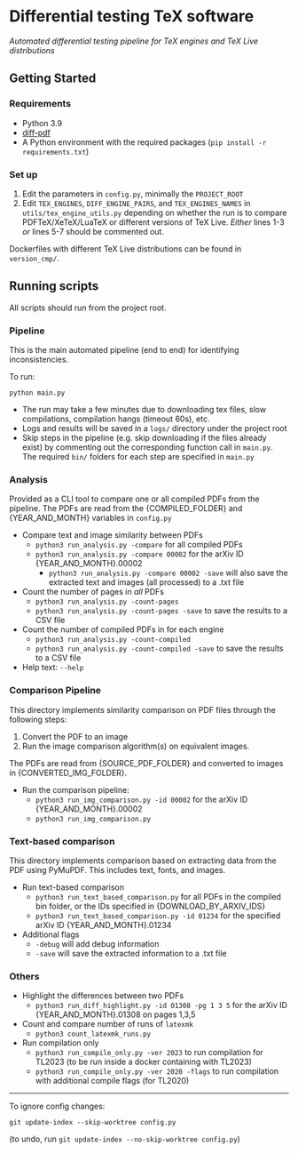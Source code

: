 # Differential testing TeX software

_Automated differential testing pipeline for TeX engines and TeX Live distributions_

## Getting Started

### Requirements

* Python 3.9
* [diff-pdf](https://github.com/vslavik/diff-pdf)
* A Python environment with the required packages (`pip install -r requirements.txt`)

### Set up

1. Edit the parameters in `config.py`, minimally the `PROJECT_ROOT`
1. Edit `TEX_ENGINES`, `DIFF_ENGINE_PAIRS`, and `TEX_ENGINES_NAMES` in `utils/tex_engine_utils.py` depending on whether the run is to compare PDFTeX/XeTeX/LuaTeX or different versions of TeX Live. _Either_ lines 1-3 _or_ lines 5-7 should be commented out.

Dockerfiles with different TeX Live distributions can be found in `version_cmp/`.

## Running scripts

All scripts should run from the project root.

### Pipeline

This is the main automated pipeline (end to end) for identifying inconsistencies.

To run:

```
python main.py
```

* The run may take a few minutes due to downloading tex files, slow compilations, compilation hangs (timeout 60s), etc.
* Logs and results will be saved in a `logs/` directory under the project root
* Skip steps in the pipeline (e.g. skip downloading if the files already exist) by commenting out the corresponding function call in `main.py`. The required `bin/` folders for each step are specified in `main.py`

### Analysis

Provided as a CLI tool to compare one or all compiled PDFs from the pipeline. 
The PDFs are read from the {COMPILED_FOLDER} and {YEAR_AND_MONTH} variables in `config.py`

* Compare text and image similarity between PDFs 
    * `python3 run_analysis.py -compare` for all compiled PDFs
    * `python3 run_analysis.py -compare 00002` for the arXiv ID {YEAR_AND_MONTH}.00002
        * `python3 run_analysis.py -compare 00002 -save` will also save the extracted text and images (all processed) to a .txt file
* Count the number of pages in _all_ PDFs
    * `python3 run_analysis.py -count-pages`
    * `python3 run_analysis.py -count-pages -save` to save the results to a CSV file
* Count the number of compiled PDFs in for each engine
    * `python3 run_analysis.py -count-compiled`
    * `python3 run_analysis.py -count-compiled -save` to save the results to a CSV file
* Help text: `--help`

### Comparison Pipeline

This directory implements similarity comparison on PDF files through the following steps:

1. Convert the PDF to an image
1. Run the image comparison algorithm(s) on equivalent images.

The PDFs are read from {SOURCE_PDF_FOLDER} and converted to images in {CONVERTED_IMG_FOLDER}.

* Run the comparison pipeline:
    * `python3 run_img_comparison.py -id 00002` for the arXiv ID {YEAR_AND_MONTH}.00002
    * `python3 run_img_comparison.py`

### Text-based comparison

This directory implements comparison based on extracting data from the PDF using PyMuPDF.
This includes text, fonts, and images.

* Run text-based comparison
    * `python3 run_text_based_comparison.py` for all PDFs in the compiled bin folder, or the IDs specified in {DOWNLOAD_BY_ARXIV_IDS}
    * `python3 run_text_based_comparison.py -id 01234` for the specified arXiv ID {YEAR_AND_MONTH}.01234
* Additional flags
    * `-debug` will add debug information
    * `-save` will save the extracted information to a .txt file

### Others

* Highlight the differences between two PDFs
    * `python3 run_diff_highlight.py -id 01308 -pg 1 3 5` for the arXiv ID {YEAR_AND_MONTH}.01308 on pages 1,3,5
* Count and compare number of runs of `latexmk`
    * `python3 count_latexmk_runs.py`
* Run compilation only
    * `python3 run_compile_only.py -ver 2023` to run compilation for TL2023 (to be run inside a docker containing with TL2023)
    * `python3 run_compile_only.py -ver 2020 -flags` to run compilation with additional compile flags (for TL2020)


---

To ignore config changes:
```
git update-index --skip-worktree config.py
```
(to undo, run `git update-index --no-skip-worktree config.py`)

